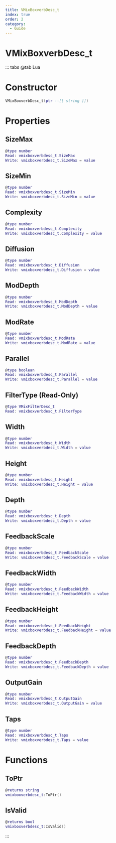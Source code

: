 ```yaml
---
title: VMixBoxverbDesc_t
index: true
order: 2
category:
  - Guide
---
```


# VMixBoxverbDesc_t

::: tabs
@tab Lua
# Constructor
```lua
VMixBoxverbDesc_t(ptr --[[ string ]])
```
# Properties
## SizeMax 
```lua
@type number
Read: vmixboxverbdesc_t.SizeMax
Write: vmixboxverbdesc_t.SizeMax = value
```
## SizeMin 
```lua
@type number
Read: vmixboxverbdesc_t.SizeMin
Write: vmixboxverbdesc_t.SizeMin = value
```
## Complexity 
```lua
@type number
Read: vmixboxverbdesc_t.Complexity
Write: vmixboxverbdesc_t.Complexity = value
```
## Diffusion 
```lua
@type number
Read: vmixboxverbdesc_t.Diffusion
Write: vmixboxverbdesc_t.Diffusion = value
```
## ModDepth 
```lua
@type number
Read: vmixboxverbdesc_t.ModDepth
Write: vmixboxverbdesc_t.ModDepth = value
```
## ModRate 
```lua
@type number
Read: vmixboxverbdesc_t.ModRate
Write: vmixboxverbdesc_t.ModRate = value
```
## Parallel 
```lua
@type boolean
Read: vmixboxverbdesc_t.Parallel
Write: vmixboxverbdesc_t.Parallel = value
```
## FilterType (Read-Only)
```lua
@type VMixFilterDesc_t
Read: vmixboxverbdesc_t.FilterType
```
## Width 
```lua
@type number
Read: vmixboxverbdesc_t.Width
Write: vmixboxverbdesc_t.Width = value
```
## Height 
```lua
@type number
Read: vmixboxverbdesc_t.Height
Write: vmixboxverbdesc_t.Height = value
```
## Depth 
```lua
@type number
Read: vmixboxverbdesc_t.Depth
Write: vmixboxverbdesc_t.Depth = value
```
## FeedbackScale 
```lua
@type number
Read: vmixboxverbdesc_t.FeedbackScale
Write: vmixboxverbdesc_t.FeedbackScale = value
```
## FeedbackWidth 
```lua
@type number
Read: vmixboxverbdesc_t.FeedbackWidth
Write: vmixboxverbdesc_t.FeedbackWidth = value
```
## FeedbackHeight 
```lua
@type number
Read: vmixboxverbdesc_t.FeedbackHeight
Write: vmixboxverbdesc_t.FeedbackHeight = value
```
## FeedbackDepth 
```lua
@type number
Read: vmixboxverbdesc_t.FeedbackDepth
Write: vmixboxverbdesc_t.FeedbackDepth = value
```
## OutputGain 
```lua
@type number
Read: vmixboxverbdesc_t.OutputGain
Write: vmixboxverbdesc_t.OutputGain = value
```
## Taps 
```lua
@type number
Read: vmixboxverbdesc_t.Taps
Write: vmixboxverbdesc_t.Taps = value
```
# Functions
## ToPtr
```lua
@returns string
vmixboxverbdesc_t:ToPtr()
```
## IsValid
```lua
@returns bool
vmixboxverbdesc_t:IsValid()
```

:::